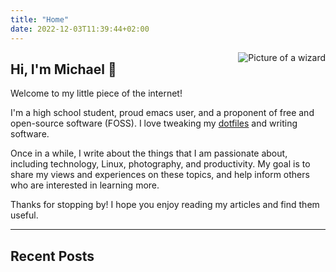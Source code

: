 ```yaml
---
title: "Home"
date: 2022-12-03T11:39:44+02:00
---
```


<img
align="right"
id="partywizard"
src="/images/partywizard.gif"
alt="Picture of a wizard">

## Hi, I'm Michael 👋

Welcome to my little piece of the internet!

I'm a high school student, proud emacs user, and a proponent of free and open-source software (FOSS). I love tweaking my [dotfiles](https://github.com/michaelneuper/dotfiles) and writing software.

Once in a while, I write about the things that I am passionate about, including technology, Linux, photography, and productivity.
My goal is to share my views and experiences on these topics, and help inform others who are interested in learning more.

Thanks for stopping by! I hope you enjoy reading my articles and find them useful.

---

## Recent Posts
